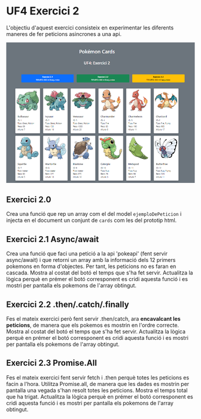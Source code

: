 # UF4 Exercici 2
L'objectiu d'aquest exercici consisteix en experimentar les diferents maneres de fer peticions asincrones a una api.

![alt text](image.png)

## Exercici 2.0
Crea una funció que rep un array com el del model `ejemploDePeticion` i injecta en el document un conjunt de `cards` com les del prototip html.
## Exercici 2.1 Async/await
Crea una funció que faci una petició a la api 'pokeapi' (fent servir async/await) i que retorni un array amb la informació dels 12 primers pokemons en forma d'objectes. Per tant, les peticions no es faran en cascada.
Mostra al costat del botó el temps que s'ha fet servir.
Actualitza la lògica perquè en prémer el botó corresponent es cridi aquesta funció i es mostri per pantalla els pokemons de l'array obtingut.

## Exercici 2.2 .then/.catch/.finally
Fes el mateix exercici però fent servir .then/catch, ara **encavalcant les peticions**, de manera que els pokemos es mostrin en l'ordre correcte.
Mostra al costat del botó el temps que s'ha fet servir.
Actualitza la lògica perquè en prémer el botó corresponent es cridi aquesta funció i es mostri per pantalla els pokemons de l'array obtingut.

## Exercici 2.3 Promise.All
Fes el mateix exercici fent servir fetch i .then perquè totes les peticions es facin a l'hora.
Utilitza Promise.all, de manera que les dades es mostrin per pantalla una vegada s'han resolt totes les peticions.
Mostra el temps total que ha trigat.
Actualitza la lògica perquè en prémer el botó corresponent es cridi aquesta funció i es mostri per pantalla els pokemons de l'array obtingut.
